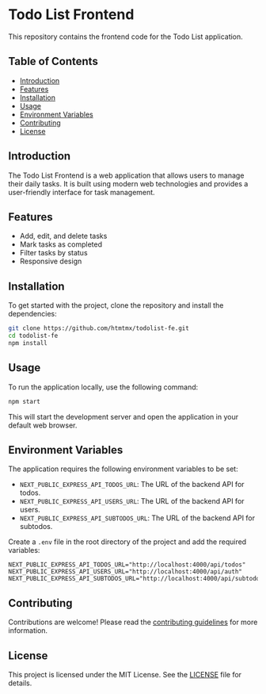 # Todo List Frontend

This repository contains the frontend code for the Todo List application.

## Table of Contents

- [Introduction](#introduction)
- [Features](#features)
- [Installation](#installation)
- [Usage](#usage)
- [Environment Variables](#environment-variables)
- [Contributing](#contributing)
- [License](#license)

## Introduction

The Todo List Frontend is a web application that allows users to manage their daily tasks. It is built using modern web technologies and provides a user-friendly interface for task management.

## Features

- Add, edit, and delete tasks
- Mark tasks as completed
- Filter tasks by status
- Responsive design

## Installation

To get started with the project, clone the repository and install the dependencies:

```bash
git clone https://github.com/htmtmx/todolist-fe.git
cd todolist-fe
npm install
```

## Usage

To run the application locally, use the following command:

```bash
npm start
```

This will start the development server and open the application in your default web browser.

## Environment Variables

The application requires the following environment variables to be set:

- `NEXT_PUBLIC_EXPRESS_API_TODOS_URL`: The URL of the backend API for todos.
- `NEXT_PUBLIC_EXPRESS_API_USERS_URL`: The URL of the backend API for users.
- `NEXT_PUBLIC_EXPRESS_API_SUBTODOS_URL`: The URL of the backend API for subtodos.

Create a `.env` file in the root directory of the project and add the required variables:

```env
NEXT_PUBLIC_EXPRESS_API_TODOS_URL="http://localhost:4000/api/todos"
NEXT_PUBLIC_EXPRESS_API_USERS_URL="http://localhost:4000/api/auth"
NEXT_PUBLIC_EXPRESS_API_SUBTODOS_URL="http://localhost:4000/api/subtodos"
```

## Contributing

Contributions are welcome! Please read the [contributing guidelines](CONTRIBUTING.md) for more information.

## License

This project is licensed under the MIT License. See the [LICENSE](LICENSE) file for details.
